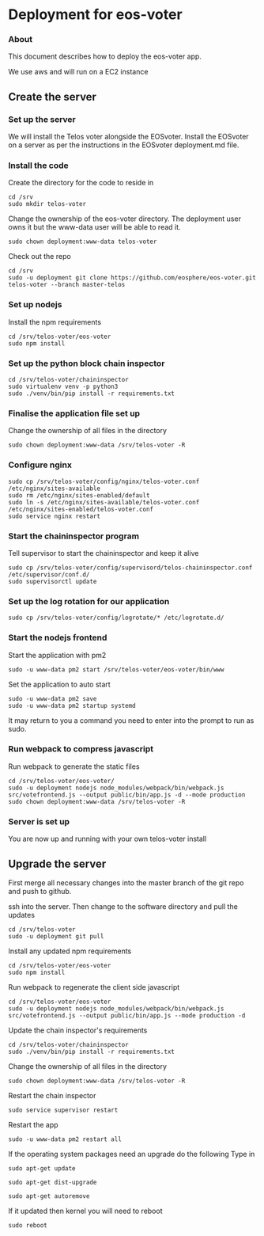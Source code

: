 # Deployment for eos-voter

### About

This document describes how to deploy the eos-voter app.

We use aws and will run on a EC2 instance

## Create the server

### Set up the server

We will install the Telos voter alongside the EOSvoter. Install the EOSvoter on
a server as per the instructions in the EOSvoter deployment.md file.


### Install the code

Create the directory for the code to reside in

```
cd /srv
sudo mkdir telos-voter
```

Change the ownership of the eos-voter directory. The deployment user owns it
but the www-data user will be able to read it.
```
sudo chown deployment:www-data telos-voter
```

Check out the repo

```
cd /srv
sudo -u deployment git clone https://github.com/eosphere/eos-voter.git telos-voter --branch master-telos
```

### Set up nodejs

Install the npm requirements

```
cd /srv/telos-voter/eos-voter
sudo npm install
```

### Set up the python block chain inspector

```
cd /srv/telos-voter/chaininspector
sudo virtualenv venv -p python3
sudo ./venv/bin/pip install -r requirements.txt
```

### Finalise the application file set up

Change the ownership of all files in the directory
```
sudo chown deployment:www-data /srv/telos-voter -R
```

### Configure nginx

```
sudo cp /srv/telos-voter/config/nginx/telos-voter.conf /etc/nginx/sites-available
sudo rm /etc/nginx/sites-enabled/default
sudo ln -s /etc/nginx/sites-available/telos-voter.conf /etc/nginx/sites-enabled/telos-voter.conf
sudo service nginx restart
```


### Start the chaininspector program

Tell supervisor to start the chaininspector and keep it alive
```
sudo cp /srv/telos-voter/config/supervisord/telos-chaininspector.conf /etc/supervisor/conf.d/
sudo supervisorctl update
```

### Set up the log rotation for our application
```
sudo cp /srv/telos-voter/config/logrotate/* /etc/logrotate.d/
```

### Start the nodejs frontend
Start the application with pm2
```
sudo -u www-data pm2 start /srv/telos-voter/eos-voter/bin/www
```

Set the application to auto start
```
sudo -u www-data pm2 save
sudo -u www-data pm2 startup systemd
```

It may return to you a command you need to enter into the prompt to run as sudo.

### Run webpack to compress javascript

Run webpack to generate the static files

```
cd /srv/telos-voter/eos-voter/
sudo -u deployment nodejs node_modules/webpack/bin/webpack.js src/votefrontend.js --output public/bin/app.js -d --mode production
sudo chown deployment:www-data /srv/telos-voter -R
```

### Server is set up

You are now up and running with your own telos-voter install

## Upgrade the server

First merge all necessary changes into the master branch of the git repo and push to github.

ssh into the server. Then change to the software directory and pull the updates

```
cd /srv/telos-voter
sudo -u deployment git pull
```

Install any updated npm requirements
```
cd /srv/telos-voter/eos-voter
sudo npm install
```

Run webpack to regenerate the client side javascript
```
cd /srv/telos-voter/eos-voter
sudo -u deployment nodejs node_modules/webpack/bin/webpack.js src/votefrontend.js --output public/bin/app.js --mode production -d
```

Update the chain inspector's requirements
```
cd /srv/telos-voter/chaininspector
sudo ./venv/bin/pip install -r requirements.txt
```

Change the ownership of all files in the directory
```
sudo chown deployment:www-data /srv/telos-voter -R
```

Restart the chain inspector
```
sudo service supervisor restart
```

Restart the app
```
sudo -u www-data pm2 restart all
```

If the operating system packages need an upgrade do the following
Type in

```
sudo apt-get update

sudo apt-get dist-upgrade

sudo apt-get autoremove
```

If it updated then kernel you will need to reboot

```
sudo reboot
```
